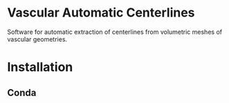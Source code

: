 # Vascular Automatic Centerlines
Software for automatic extraction of centerlines from volumetric meshes of vascular geometries.

# Installation
## Conda


